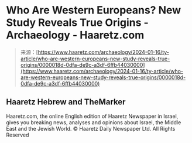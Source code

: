 <!--yml
category: 未分类
date: 2024-05-27 14:50:30
-->

# Who Are Western Europeans? New Study Reveals True Origins - Archaeology - Haaretz.com

> 来源：[https://www.haaretz.com/archaeology/2024-01-16/ty-article/who-are-western-europeans-new-study-reveals-true-origins/0000018d-0dfa-de9c-a3df-6ffb44030000](https://www.haaretz.com/archaeology/2024-01-16/ty-article/who-are-western-europeans-new-study-reveals-true-origins/0000018d-0dfa-de9c-a3df-6ffb44030000)

## Haaretz Hebrew and TheMarker

Haaretz.com, the online English edition of Haaretz Newspaper in Israel, gives you breaking news, analyses and opinions about Israel, the Middle East and the Jewish World.
© Haaretz Daily Newspaper Ltd. All Rights Reserved